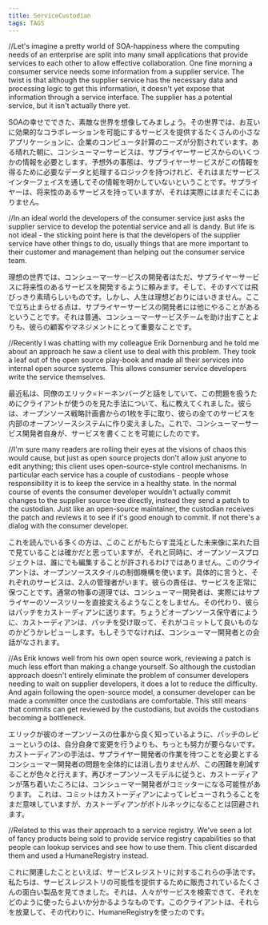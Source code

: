 ```yaml
---
title: ServiceCustodian
tags: TAGS
---
```


//Let's imagine a pretty world of SOA-happiness where the computing needs of an enterprise are split into many small applications that provide services to each other to allow effective collaboration. One fine morning a consumer service needs some information from a supplier service. The twist is that although the supplier service has the necessary data and processing logic to get this information, it doesn't yet expose that information through a service interface. The supplier has a potential service, but it isn't actually there yet.

SOAの幸せでできた、素敵な世界を想像してみましょう。その世界では、お互いに効果的なコラボレーションを可能にするサービスを提供するたくさんの小さなアプリケーションに、企業のコンピュータ計算のニーズが分割されています。ある晴れた朝に、コンシューマーサービスは、サプライヤーサービスからのいくつかの情報を必要とします。予想外の事態は、サプライヤーサービスがこの情報を得るために必要なデータと処理するロジックを持つけれど、それはまだサービスインターフェイスを通してその情報を明かしていないということです。サプライヤーは、将来性のあるサービスを持っていますが、それは実際にはまだそこにありません。

//In an ideal world the developers of the consumer service just asks the supplier service to develop the potential service and all is dandy. But life is not ideal - the sticking point here is that the developers of the supplier service have other things to do, usually things that are more important to their customer and management than helping out the consumer service team.

理想の世界では、コンシューマーサービスの開発者はただ、サプライヤーサービスに将来性のあるサービスを開発するように頼みます。そして、そのすべては飛びっきり素晴らしいものです。しかし、人生は理想どおりにはいきません。ここで立ち止まらせる点は、サプライヤーサービスの開発者には他にやることがあるということです。それは普通、コンシューマーサービスチームを助け出すことよりも、彼らの顧客やマネジメントにとって重要なことです。

//Recently I was chatting with my colleague Erik Dornenburg and he told me about an approach he saw a client use to deal with this problem. They took a leaf out of the open source play-book and made all their services into internal open source systems. This allows consumer service developers write the service themselves.

最近私は、同僚のエリック=ドーネンバーグと話をしていて、この問題を扱うためにクライアントが使うのを見た手法について、私に教えてくれました。彼らは、オープンソース戦略計画書からの1枚を手に取り、彼らの全てのサービスを内部のオープンソースシステムに作り変えました。これで、コンシューマーサービス開発者自身が、サービスを書くことを可能にしたのです。

//I'm sure many readers are rolling their eyes at the visions of chaos this would cause, but just as open source projects don't allow just anyone to edit anything; this client uses open-source-style control mechanisms. In particular each service has a couple of custodians - people whose responsibility it is to keep the service in a healthy state. In the normal course of events the consumer developer wouldn't actually commit changes to the supplier source tree directly, instead they send a patch to the custodian. Just like an open-source maintainer, the custodian receives the patch and reviews it to see if it's good enough to commit. If not there's a dialog with the consumer developer.

これを読んでいる多くの方は、このことがもたらす混沌とした未来像に呆れた目で見ていることは確かだと思っていますが、それと同時に、オープンソースプロジェクトは、誰にでも編集することが許されるわけではありません。このクライアントは、オープンソーススタイルの制御機構を使います。具体的に言うと、それぞれのサービスは、2人の管理者がいます。彼らの責任は、サービスを正常に保つことです。通常の物事の道理では、コンシューマー開発者は、実際にはサプライヤーのソースツリーを直接変えるようなことをしません。その代わり、彼らはパッチをカストーディアンに送ります。ちょうどオープンソース保守者にように、カストーディアンは、パッチを受け取って、それがコミットして良いものなのかどうかレビューします。もしそうでなければ、コンシューマー開発者との会話がなされます。

//As Erik knows well from his own open source work, reviewing a patch is much less effort than making a change yourself. So although the custodian approach doesn't entirely eliminate the problem of consumer developers needing to wait on supplier developers, it does a lot to reduce the difficulty. And again following the open-source model, a consumer developer can be made a committer once the custodians are comfortable. This still means that commits can get reviewed by the custodians, but avoids the custodians becoming a bottleneck.

エリックが彼のオープンソースの仕事から良く知っているように、パッチのレビューというのは、自分自身で変更を行うよりも、ちっとも努力が要らないです。カストーディアンの手法は、サプライヤー開発者の作業を待つことを必要とするコンシューマー開発者の問題を全体的には消し去りませんが、この困難を削減することが色々と行えます。再びオープンソースモデルに従うと、カストーディアンが落ち着いたころには、コンシューマー開発者がコミッターになる可能性があります。
これは、コミットはカストーディアンによってレビューされうることをまだ意味していますが、カストーディアンがボトルネックになることは回避されます。

//Related to this was their approach to a service registry. We've seen a lot of fancy products being sold to provide service registry capabilities so that people can lookup services and see how to use them. This client discarded them and used a HumaneRegistry instead.

これに関連したことといえば、サービスレジストリに対するこれらの手法です。私たちは、サービスレジストリの可能性を提供するために販売されているたくさんの面白い製品を見てきました。それは、人々がサービスを検索できて、それをどのように使ったらよいか分かるようなものです。このクライアントは、それらを放棄して、その代わりに、HumaneRegistryを使ったのです。
